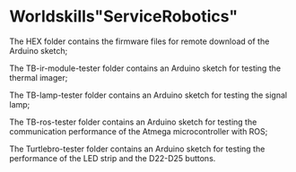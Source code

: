 # Worldskills"ServiceRobotics"
The HEX folder contains the firmware files for remote download of the Arduino sketch;

The TB-ir-module-tester folder contains an Arduino sketch for testing the thermal imager;

The TB-lamp-tester folder contains an Arduino sketch for testing the signal lamp;

The TB-ros-tester folder contains an Arduino sketch for testing the communication performance of the Atmega microcontroller with ROS;

The Turtlebro-tester folder contains an Arduino sketch for testing the performance of the LED strip and the D22-D25 buttons.
